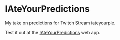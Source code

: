 # IAteYourPredictions

My take on predictions for Twitch Stream iateyourpie.

Test it out at the [IAteYourPredictions](https://iateyourpredictions.azurewebsites.net/) web app.
